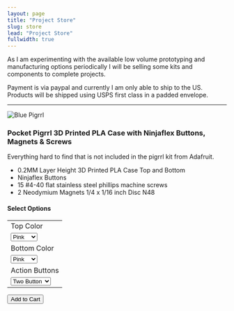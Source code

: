 ```yaml
---
layout: page
title: "Project Store"
slug: store
lead: "Project Store"
fullwidth: true
---
```


<div class="row">
  <div class="col-md-12">
  <p>
    As I am experimenting with the available low volume prototyping and manufacturing options periodically I will be selling some kits and components to complete projects.
  </p>
  <p>
    Payment is via paypal and currently I am only able to ship to the US.  Products will be shipped using USPS first class in a padded envelope.
  </p>
  <hr/>
  </div>
</div>
<div class="row">
  <div class="col-md-3">
  <img alt="Blue Pigrrl" src="http://garthvh.com/assets/img/pigrrl/pigrrl_300_blue.jpg" class="img-responsive img-rounded" />
  </div>
  <div class="col-md-6">
    <h3>
    Pocket Pigrrl 3D Printed PLA Case with Ninjaflex Buttons, Magnets & Screws
    </h3>
    <p>Everything hard to find that is not included in the pigrrl kit from Adafruit. </p>
    <ul>
      <li>0.2MM Layer Height 3D Printed PLA Case Top and Bottom</li>
      <li>Ninjaflex Buttons</li>
      <li>15 #4-40 flat stainless steel phillips machine screws</li>
      <li>2 Neodymium Magnets 1/4 x 1/16 inch Disc N48</li>
    </ul>
  </div>
  <div class="col-md-3">
  <h4>Select Options</h4>
  <form target="paypal" action="https://www.paypal.com/cgi-bin/webscr" method="post">
  <input type="hidden" name="cmd" value="_s-xclick">
  <input type="hidden" name="hosted_button_id" value="A2ASMNSF8VL5N">
  <table>
  <tr><td><input type="hidden" name="on0" value="Top Color">Top Color</td></tr><tr><td><select name="os0">
  	<option value="Pink">Pink </option>
  	<option value="Purple">Purple </option>
  	<option value="Blue">Blue </option>
  	<option value="Yellow">Yellow </option>
  	<option value="Green">Green </option>
  	<option value="Gold">Gold </option>
  </select> </td></tr>
  <tr><td><input type="hidden" name="on1" value="Bottom Color">Bottom Color</td></tr><tr><td><select name="os1">
  	<option value="Pink">Pink </option>
  	<option value="Purple">Purple </option>
  	<option value="Blue">Blue </option>
  	<option value="Yellow">Yellow </option>
  	<option value="Green">Green </option>
  	<option value="Gold">Gold </option>
  </select> </td></tr>
  <tr><td><input type="hidden" name="on2" value="Action Buttons">Action Buttons</td></tr><tr><td><select name="os2">
  	<option value="Two Button">Two Button </option>
  	<option value="Four Button">Four Button </option>
  </select> </td></tr>
  </table>
  <input type="button"  name="submit" alt="PayPal - The safer, easier way to pay online!" class="btn btn-primary" value="Add to Cart">
  <img alt="" border="0" src="https://www.paypalobjects.com/en_US/i/scr/pixel.gif" width="1" height="1">
  </form>

  </div>
</div>
